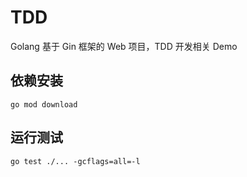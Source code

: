 # TDD

Golang 基于 Gin 框架的 Web 项目，TDD 开发相关 Demo

## 依赖安装

```shell
go mod download
```

## 运行测试

```shell
go test ./... -gcflags=all=-l
```

